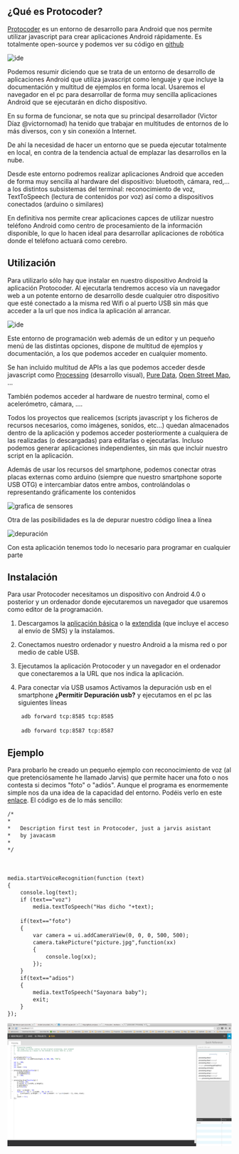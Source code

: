 ## ¿Qué es Protocoder?

[Protocoder](http://www.protocoder.org/) es un entorno de desarrollo para Android que nos permite utilizar javascript para crear aplicaciones Android rápidamente. Es totalmente open-source y podemos ver su código en [github](https://github.com/Protocoder/Protocoder)

![ide](http://www.protocoder.org/docs-assets/images/protocoder_run.png)

Podemos resumir diciendo que se trata de  un entorno de desarrollo de aplicaciones Android que utiliza javascript  como  lenguaje y que  incluye la documentación y multitud de ejemplos en forma  local. Usaremos el navegador en el pc  para desarrollar de forma muy sencilla aplicaciones Android que se ejecutarán en dicho dispositivo.

En su forma de funcionar, se nota que su principal desarrollador (Victor Díaz @victornomad) ha tenido que trabajar en multitudes de entornos de lo  más diversos, con y sin conexión a Internet.

De ahí la necesidad de hacer un entorno que se pueda ejecutar totalmente en local, en contra de la tendencia actual de emplazar las desarrollos en la nube.

Desde este entorno podremos realizar aplicaciones Android que  acceden de forma muy sencilla al hardware del dispositivo: bluetooth, cámara, red,...  a los distintos subsistemas del terminal: reconocimiento de voz, TextToSpeech (lectura de contenidos por voz) así como a dispositivos conectados (arduino o similares)

En definitiva nos permite crear aplicaciones capces de utilizar nuestro teléfono Android como centro de procesamiento de la información disponible, lo que lo hacen ideal para desarrollar aplicaciones de robótica donde el teléfono actuará como cerebro.

## Utilización

Para utilizarlo sólo hay que instalar en nuestro dispositivo Android la aplicación Protocoder. Al ejecutarla tendremos acceso vía un navegador web a un potente entorno de desarrollo desde cualquier otro dispositivo que esté conectado a la misma red Wifi o al puerto USB sin más que acceder a la url que nos indica la aplicación al arrancar.

![ide](http://www.protocoder.org/docs-assets/images/protocoder_ide.png)

Este entorno de programación web además de un editor y un pequeño menú de las distintas opciones, dispone de multitud de ejemplos y documentación, a los que podemos acceder en cualquier momento.

Se han incluido multitud de APIs a las que podemos acceder desde javascript como [Processing](http://processing.org) (desarrollo visual), [Pure Data](http://puredata.org), [Open Street Map](http://openstreetmap.org), ...

También podemos acceder al hardware de nuestro terminal, como el acelerómetro, cámara, ....

Todos los proyectos que realicemos (scripts javascript y los ficheros de recursos necesarios, como imágenes, sonidos, etc...)  quedan almacenados dentro de la aplicación y podemos acceder posteriormente a cualquiera de las realizadas (o descargadas) para editarlas o ejecutarlas. Incluso podemos generar aplicaciones independientes, sin más que incluir nuestro script en la aplicación.

Además de usar los recursos del smartphone, podemos conectar otras placas externas como arduino (siempre que nuestro smartphone soporte USB OTG) e intercambiar datos entre ambos, controlándolas o representando gráficamente los contenidos 

![grafica de sensores](http://www.protocoder.org/docs-assets/images/protocoder_dashboard.png)

Otra de las posibilidades es la de depurar nuestro código línea a línea 

![depuración](http://www.protocoder.org/docs-assets/images/protocoder_livecoding.gif)

Con esta aplicación tenemos todo lo necesario para programar en cualquier parte

## Instalación

Para usar Protocoder necesitamos un dispositivo con Android 4.0 o posterior y un ordenador donde ejecutaremos un navegador que usaremos como editor de la programación.

1. Descargamos la [aplicación básica](http://www.protocoder.org/downloads/protocoder-normal-0_97.apk) o la [extendida](http://www.protocoder.org/downloads/protocoder-extended-0_97.apk) (que incluye el acceso al envío de SMS) y la instalamos.

2. Conectamos nuestro ordenador y nuestro Android a la misma red  o por medio de cable USB.

3. Ejecutamos la aplicación Protocoder y un navegador en el ordenador que conectaremos a la URL que nos indica la aplicación.

4. Para conectar vía USB usamos Activamos la depuración usb en el smartphone **¿Permitir Depuración usb?** y ejecutamos en el pc las siguientes líneas


		adb forward tcp:8585 tcp:8585
	
		adb forward tcp:8587 tcp:8587

## Ejemplo

Para probarlo he creado un pequeño ejemplo con reconocimiento de voz (al que pretenciósamente he llamado  Jarvis) que permite hacer una foto o nos contesta si decimos "foto"  o "adiós". Aunque el programa es enormemente simple nos da una idea de la capacidad del entorno. Podéis verlo en este [enlace](https://github.com/javacasm/tutorial-Protocoder/blob/master/jarvis.proto). El código es de lo más sencillo:

	/*
	*   
	*   Description first test in Protocoder, just a jarvis asistant
	*   by javacasm
	*
	*/



	media.startVoiceRecognition(function (text)
	{ 
	    console.log(text);
	    if (text=="voz")
	        media.textToSpeech("Has dicho "+text);

	    if(text=="foto")
	    {
	        var camera = ui.addCameraView(0, 0, 0, 500, 500);
	        camera.takePicture("picture.jpg",function(xx)
	        {
	            console.log(xx);
	        });
	    }
	    if(text=="adios")
	    {
	        media.textToSpeech("Sayonara baby");
	        exit;
	    }
	});
![ejemplo protocoder](https://raw.githubusercontent.com/javacasm/tutorial-Protocoder/master/captura%20ejemplo%20protocoder.png)
